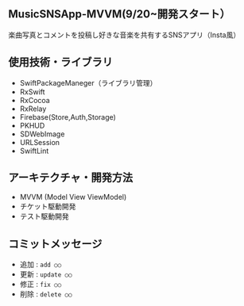 ## MusicSNSApp-MVVM(9/20~開発スタート）
楽曲写真とコメントを投稿し好きな音楽を共有するSNSアプリ（Insta風）

## 使用技術・ライブラリ
- SwiftPackageManeger（ライブラリ管理）
- RxSwift
- RxCocoa
- RxRelay
- Firebase(Store,Auth,Storage)
- PKHUD
- SDWebImage
- URLSession
- SwiftLint

## アーキテクチャ・開発方法
- MVVM (Model View ViewModel)
- チケット駆動開発
- テスト駆動開発

## コミットメッセージ
- 追加 : `add ○○`
- 更新 : `update ○○`
- 修正 : `fix ○○`
- 削除 : `delete ○○`
